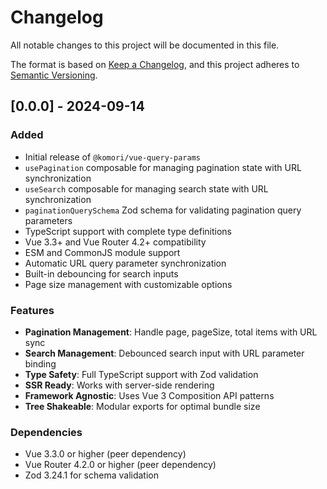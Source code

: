 # Changelog

All notable changes to this project will be documented in this file.

The format is based on [Keep a Changelog](https://keepachangelog.com/en/1.0.0/),
and this project adheres to [Semantic Versioning](https://semver.org/spec/v2.0.0.html).

## [0.0.0] - 2024-09-14

### Added
- Initial release of `@komori/vue-query-params`
- `usePagination` composable for managing pagination state with URL synchronization
- `useSearch` composable for managing search state with URL synchronization
- `paginationQuerySchema` Zod schema for validating pagination query parameters
- TypeScript support with complete type definitions
- Vue 3.3+ and Vue Router 4.2+ compatibility
- ESM and CommonJS module support
- Automatic URL query parameter synchronization
- Built-in debouncing for search inputs
- Page size management with customizable options

### Features
- **Pagination Management**: Handle page, pageSize, total items with URL sync
- **Search Management**: Debounced search input with URL parameter binding
- **Type Safety**: Full TypeScript support with Zod validation
- **SSR Ready**: Works with server-side rendering
- **Framework Agnostic**: Uses Vue 3 Composition API patterns
- **Tree Shakeable**: Modular exports for optimal bundle size

### Dependencies
- Vue 3.3.0 or higher (peer dependency)
- Vue Router 4.2.0 or higher (peer dependency)
- Zod 3.24.1 for schema validation